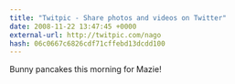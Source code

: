 ```yaml
---
title: "Twitpic - Share photos and videos on Twitter"
date: 2008-11-22 13:47:45 +0000
external-url: http://twitpic.com/nago
hash: 06c0667c6826cdf71cffebd13dcdd100
---
```


Bunny pancakes this morning for Mazie! 
